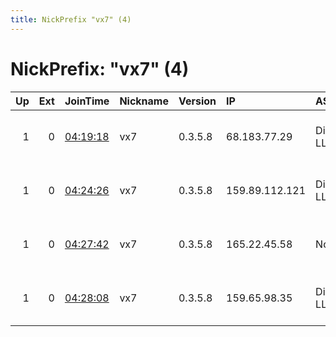 ```yaml
---
title: NickPrefix "vx7" (4)
---
```


# NickPrefix: "vx7" (4)

|   Up |   Ext | JoinTime                                                                                            | Nickname   | Version   | IP             | AS                | CC   |   ORp |   Dirp | OS    | Contact                     |   eFamMembers |
|-----:|------:|:----------------------------------------------------------------------------------------------------|:-----------|:----------|:---------------|:------------------|:-----|------:|-------:|:------|:----------------------------|--------------:|
|    1 |     0 | [04:19:18](https://metrics.torproject.org/rs.html#details/6C871984D22337554ECCC1418249C33BEF3F144E) | vx7        | 0.3.5.8   | 68.183.77.29   | DigitalOcean, LLC | de   |  9001 |      0 | Linux | pheg at proton tor-relay.co |             1 |
|    1 |     0 | [04:24:26](https://metrics.torproject.org/rs.html#details/079985F1E0CEA4F6C9B28F07A248B4D4CA547619) | vx7        | 0.3.5.8   | 159.89.112.121 | DigitalOcean, LLC | ca   |  9001 |      0 | Linux | pheg at proton tor-relay.co |             1 |
|    1 |     0 | [04:27:42](https://metrics.torproject.org/rs.html#details/051372D2B9FB2DF1AB3B371195FCA423592BB2B2) | vx7        | 0.3.5.8   | 165.22.45.58   | None              | us   |  9001 |      0 | Linux | pheg at proton tor-relay.co |             1 |
|    1 |     0 | [04:28:08](https://metrics.torproject.org/rs.html#details/A956F3B46DE068F45E5A232001375ADD83E4ED36) | vx7        | 0.3.5.8   | 159.65.98.35   | DigitalOcean, LLC | us   |  9001 |      0 | Linux | pheg at proton tor-relay.co |             1 |
